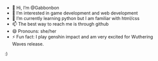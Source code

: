 - 👋 Hi, I’m @Gabbonbon
- 👀 I’m interested in game development and web development
- 🌱 I’m currently learning python but I am familiar with html/css
- 📫 The best way to reach me is through github
- 😄 Pronouns: she/her
- ⚡ Fun fact: I play genshin impact and am very excited for Wuthering Waves release.

<!---
Gabbonbon/Gabbonbon is a ✨ special ✨ repository because its `README.md` (this file) appears on your GitHub profile.
You can click the Preview link to take a look at your changes.
--->
:)
